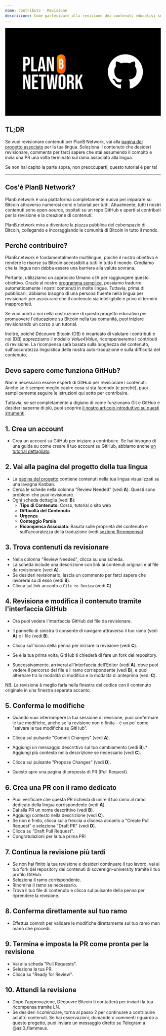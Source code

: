 ```yaml
---
nome: Contributo - Revisione
descrizione: Come partecipare alla revisione dei contenuti educativi su PlanB Network?
---
```

![github](assets/cover.webp)

## TL;DR
Se vuoi revisionare contenuti per PlanB Network, vai alla [pagina del progetto associato](https://github.com/DecouvreBitcoin/sovereign-university-data/projects?query=is%3Aopen) per la tua lingua. Seleziona il contenuto che desideri revisionare, commenta per farci sapere che stai assumendo il compito e invia una PR una volta terminato sul ramo associato alla lingua.

Se non hai capito la parte sopra, non preoccuparti, questo tutorial è per te!

---

## Cos'è PlanB Network?

Planb.network è una piattaforma completamente nuova per imparare su Bitcoin attraverso numerosi corsi e tutorial per tutti. Attualmente, tutti i nostri contenuti sono open-source, ospitati su un repo GitHub e aperti ai contributi per la revisione e la creazione di contenuti.

PlanB.network mira a diventare la piazza pubblica del cyberspazio di Bitcoin, collegando e incoraggiando le comunità di Bitcoin in tutto il mondo.

## Perché contribuire?

PlanB.network è fondamentalmente multilingue, poiché il nostro obiettivo è rendere le risorse su Bitcoin accessibili a tutti in tutto il mondo. Crediamo che la lingua non debba essere una barriera alla valuta sovrana.

Pertanto, utilizziamo un approccio Umano x IA per raggiungere questo obiettivo. Grazie al nostro [programma semplice](https://github.com/Asi0Flammeus/LLM-Translator), possiamo tradurre automaticamente i nostri contenuti in molte lingue. Tuttavia, prima di pubblicarli, abbiamo bisogno di una persona fluente nella lingua per revisionarli per assicurare che il contenuto sia intelligibile e privo di termini inappropriati.

Se vuoi unirti a noi nella costruzione di questo progetto educativo per promuovere l'educazione su Bitcoin nella tua comunità, puoi iniziare revisionando un corso o un tutorial.

Inoltre, poiché Découvre Bitcoin (DB) è incaricato di valutare i contributi e noi (DB) apprezziamo il modello *Value4Value*, ricompenseremo i contributi di revisione. La ricompensa sarà basata sulla lunghezza del contenuto, sull'accuratezza linguistica della nostra auto-traduzione e sulla difficoltà del contenuto.

## Devo sapere come funziona GitHub?

Non è necessario essere esperti di GitHub per revisionare i contenuti.
Anche se è sempre meglio capire cosa si sta facendo (e perché), puoi semplicemente seguire le istruzioni qui sotto per contribuire.

Tuttavia, se sei completamente a digiuno di come funzionano Git e GitHub e desideri saperne di più, puoi scoprire [il nostro articolo introduttivo su questi strumenti](https://planb.network/tutorials/others/basics-of-github).

## 1. Crea un account
* Crea un account su GitHub per iniziare a contribuire. Se hai bisogno di una guida su come creare il tuo account su GitHub, abbiamo anche [un tutorial dettagliato](https://planb.network/tutorials/others/create-github-account).
## **2. Vai alla pagina del progetto della tua lingua**
* La [pagina del progetto](https://github.com/DecouvreBitcoin/sovereign-university-data/projects?query=is%3Aopen) contiene contenuti nella tua lingua visualizzati su una lavagna Kanban.
* Cerca le schede nella colonna "Review Needed" (vedi **A**). Questi sono problemi che puoi revisionare.
* Ogni scheda dettaglia (vedi **B**):
	- **Tipo di Contenuto**: Corso, tutorial o sito web
	- **Difficoltà del Contenuto**
	- **Urgenza**
	- **Conteggio Parole**
	- **Ricompensa Associata**: Basata sulle proprietà del contenuto e sull'accuratezza della traduzione (vedi [sezione Ricompensa](https://github.com/DecouvreBitcoin/sovereign-university-data?tab=readme-ov-file#sat-reward))
## **3. Trova contenuti da revisionare**
* Nella colonna "Review Needed", clicca su una scheda.
* La scheda include una descrizione con link ai contenuti originali e al file da revisionare (vedi **A**).
* Se desideri revisionarlo, lascia un commento per farci sapere che lavorerai su di esso (vedi **B**).
* Clicca sul link accanto a `File to Review` (vedi **C**)

## **4. Revisiona e modifica il contenuto tramite l'interfaccia GitHub**
* Ora puoi vedere l'interfaccia GitHub del file da revisionare.
* Il pannello di sinistra ti consente di navigare attraverso il tuo ramo (vedi **A**) e i file (vedi **B**).
* Clicca sull'icona della penna per iniziare la revisione (vedi **C**).

* Se è la tua prima volta, GitHub ti chiederà di fare un fork del repository.

* Successivamente, arriverai all'interfaccia dell'Editor (vedi **A**), dove puoi vedere il percorso del file e il ramo corrispondente (vedi **B**), e puoi alternare tra la modalità di modifica e la modalità di anteprima (vedi **C**).

NB. La revisione è meglio farla nella finestra del codice con il contenuto originale in una finestra separata accanto.

## **5. Conferma le modifiche**

* Quando vuoi interrompere la tua sessione di revisione, puoi confermare le tue modifiche, anche se la revisione non è finita – è un po' come "salvare le tue modifiche su GitHub".
* Clicca sul pulsante "Commit Changes" (vedi **A**).

* Aggiungi un messaggio descrittivo sul tuo cambiamento (vedi **B**).* Aggiungi più contesto nella descrizione se necessario (vedi **C**).
* Clicca sul pulsante "Propose Changes" (vedi **D**).

* Questo apre una pagina di proposta di PR (Pull Request).

## **6. Crea una PR con il ramo dedicato**
* Puoi verificare che questa PR richieda di unire il tuo ramo al ramo dedicato della lingua corrispondente (vedi **A**).
* Dai alla PR un nome descrittivo (vedi **B**).
* Aggiungi contesto nella descrizione (vedi **C**).
* Se non è finito, clicca sulla freccia a discesa accanto a "Create Pull Request" e seleziona "Draft PR" (vedi **D**).
* Clicca su "Draft Pull Request".
* Congratulazioni per la tua prima PR!

## **7. Continua la revisione più tardi**
* Se non hai finito la tua revisione e desideri continuare il tuo lavoro, vai al tuo fork del repository dei contenuti di sovereign-university tramite il tuo profilo GitHub.
* Seleziona il ramo corrispondente.
* Rinomina il ramo se necessario.
* Trova il tuo file di contenuto e clicca sul pulsante della penna per riprendere la revisione.

## **8. Conferma direttamente sul tuo ramo**
* Effettua commit per validare le modifiche direttamente sul tuo ramo man mano che procedi.

## **9. Termina e imposta la PR come pronta per la revisione**
* Vai alla scheda "Pull Requests".
* Seleziona la tua PR.
* Clicca su "Ready for Review".

## 10. Attendi la revisione
* Dopo l'approvazione, Découvre Bitcoin ti contatterà per inviarti la tua ricompensa tramite LN.
* Se desideri ricominciare, torna al passo 2 per continuare a contribuire ad altri contenuti.
Se hai osservazioni, domande o commenti riguardo a questo progetto, puoi inviare un messaggio diretto su Telegram a @asi0_flammeus.
